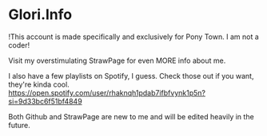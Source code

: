 # Glori.Info

!This account is made specifically and exclusively for Pony Town. I am not a coder!

Visit my overstimulating StrawPage for even MORE info about me.

I also have a few playlists on Spotify, I guess. Check those out if you want, they're kinda cool. https://open.spotify.com/user/rhaknqh1pdab7ifbfvynk1p5n?si=9d33bc6f51bf4849

Both Github and StrawPage are new to me and will be edited heavily in the future.
